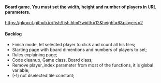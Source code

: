 #### Board game. You must set the width, height and number of players in URL parameters.
https://gkocot.github.io/fish/fish.html?width=12&height=6&players=2

#### Backlog
- Finish mode, let selected player to click and count all his tiles;
- Starting page with board dimentions and numbers of players to set;
- Rules explaining page;
- Code cleanup, Game class, Board class;
- Remove player_index parameter from most of the functions, it is global variable;
- (-1) not dselected tile constant;